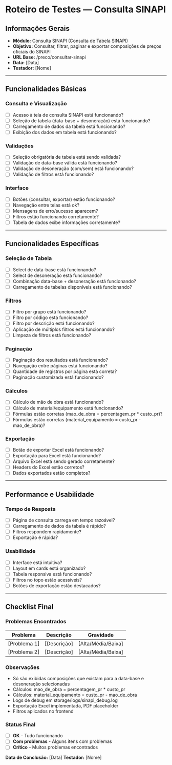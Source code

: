# Roteiro de Testes — Consulta SINAPI

## Informações Gerais
- **Módulo:** Consulta SINAPI (Consulta de Tabela SINAPI)
- **Objetivo:** Consultar, filtrar, paginar e exportar composições de preços oficiais do SINAPI
- **URL Base:** /preco/consultar-sinapi
- **Data:** [Data]
- **Testador:** [Nome]

---

## Funcionalidades Básicas

### Consulta e Visualização
- [ ] Acesso à tela de consulta SINAPI está funcionando?
- [ ] Seleção de tabela (data-base + desoneração) está funcionando?
- [ ] Carregamento de dados da tabela está funcionando?
- [ ] Exibição dos dados em tabela está funcionando?

### Validações
- [ ] Seleção obrigatória de tabela está sendo validada?
- [ ] Validação de data-base válida está funcionando?
- [ ] Validação de desoneração (com/sem) está funcionando?
- [ ] Validação de filtros está funcionando?

### Interface
- [ ] Botões (consultar, exportar) estão funcionando?
- [ ] Navegação entre telas está ok?
- [ ] Mensagens de erro/sucesso aparecem?
- [ ] Filtros estão funcionando corretamente?
- [ ] Tabela de dados exibe informações corretamente?

---

## Funcionalidades Específicas

### Seleção de Tabela
- [ ] Select de data-base está funcionando?
- [ ] Select de desoneração está funcionando?
- [ ] Combinação data-base + desoneração está funcionando?
- [ ] Carregamento de tabelas disponíveis está funcionando?

### Filtros
- [ ] Filtro por grupo está funcionando?
- [ ] Filtro por código está funcionando?
- [ ] Filtro por descrição está funcionando?
- [ ] Aplicação de múltiplos filtros está funcionando?
- [ ] Limpeza de filtros está funcionando?

### Paginação
- [ ] Paginação dos resultados está funcionando?
- [ ] Navegação entre páginas está funcionando?
- [ ] Quantidade de registros por página está correta?
- [ ] Paginação customizada está funcionando?

### Cálculos
- [ ] Cálculo de mão de obra está funcionando?
- [ ] Cálculo de material/equipamento está funcionando?
- [ ] Fórmulas estão corretas (mao_de_obra = percentagem_pr * custo_pr)?
- [ ] Fórmulas estão corretas (material_equipamento = custo_pr - mao_de_obra)?

### Exportação
- [ ] Botão de exportar Excel está funcionando?
- [ ] Exportação para Excel está funcionando?
- [ ] Arquivo Excel está sendo gerado corretamente?
- [ ] Headers do Excel estão corretos?
- [ ] Dados exportados estão completos?

---

## Performance e Usabilidade

### Tempo de Resposta
- [ ] Página de consulta carrega em tempo razoável?
- [ ] Carregamento de dados da tabela é rápido?
- [ ] Filtros respondem rapidamente?
- [ ] Exportação é rápida?

### Usabilidade
- [ ] Interface está intuitiva?
- [ ] Layout em cards está organizado?
- [ ] Tabela responsiva está funcionando?
- [ ] Filtros no topo estão acessíveis?
- [ ] Botões de exportação estão destacados?

---

## Checklist Final

### Problemas Encontrados
| Problema | Descrição | Gravidade |
|----------|-----------|-----------|
| [Problema 1] | [Descrição] | [Alta/Média/Baixa] |
| [Problema 2] | [Descrição] | [Alta/Média/Baixa] |

### Observações
- Só são exibidas composições que existam para a data-base e desoneração selecionadas
- Cálculos: mao_de_obra = percentagem_pr * custo_pr
- Cálculos: material_equipamento = custo_pr - mao_de_obra
- Logs de debug em storage/logs/sinapi_debug.log
- Exportação Excel implementada, PDF placeholder
- Filtros aplicados no frontend

### Status Final
- [ ] **OK** - Tudo funcionando
- [ ] **Com problemas** - Alguns itens com problemas
- [ ] **Crítico** - Muitos problemas encontrados

**Data de Conclusão:** [Data]
**Testador:** [Nome] 